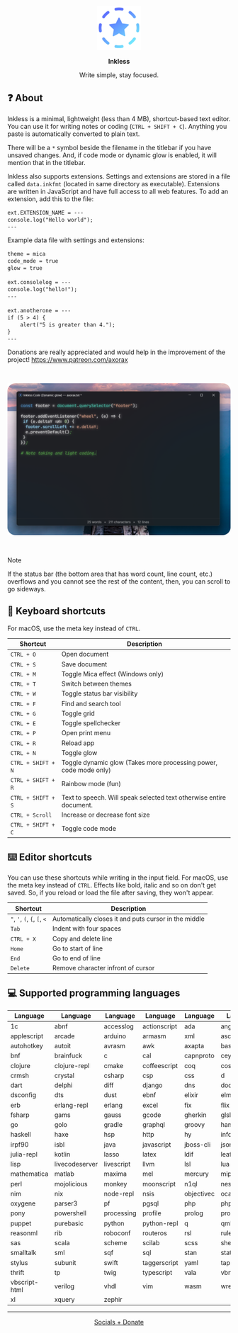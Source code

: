 <p align="center">
    <img src="./src-tauri/icons/icon.png" alt="Logo" width="100px" height="100px" />
</p>

<p align="center">
    <b>Inkless</b>
</p>

<p align="center">
    Write simple, stay focused.
</p>

## ❓ About

Inkless is a minimal, lightweight (less than 4 MB), shortcut-based text editor. You can use it for writing notes or coding (`CTRL + SHIFT + C`). Anything you paste is automatically converted to plain text.

There will be a `*` symbol beside the filename in the titlebar if you have unsaved changes. And, if code mode or dynamic glow is enabled, it will mention that in the titlebar.

Inkless also supports extensions. Settings and extensions are stored in a file called `data.inkfmt` (located in same directory as executable). Extensions are written in JavaScript and have full access to all web features. To add an extension, add this to the file:

```
ext.EXTENSION_NAME = ---
console.log("Hello world");
---
```

Example data file with settings and extensions:

```
theme = mica
code_mode = true
glow = true

ext.consolelog = ---
console.log("hello!");
---

ext.anotherone = ---
if (5 > 4) {
    alert("5 is greater than 4.");
}
---
```

Donations are really appreciated and would help in the improvement of the project! https://www.patreon.com/axorax

<br>

<p align="center">
    <img src="preview.png" alt="App Preview"/>
</p>

<br>

> [!NOTE]
> If the status bar (the bottom area that has word count, line count, etc.) overflows and you cannot see the rest of the content, then, you can scroll to go sideways.

## 🎹 Keyboard shortcuts

For macOS, use the meta key instead of `CTRL`.

| Shortcut           | Description                                                         |
| ------------------ | ------------------------------------------------------------------- |
| `CTRL + O`         | Open document                                                       |
| `CTRL + S`         | Save document                                                       |
| `CTRL + M`         | Toggle Mica effect (Windows only)                                   |
| `CTRL + T`         | Switch between themes                                               |
| `CTRL + W`         | Toggle status bar visibility                                        |
| `CTRL + F`         | Find and search tool                                                |
| `CTRL + G`         | Toggle grid                                                         |
| `CTRL + E`         | Toggle spellchecker                                                 |
| `CTRL + P`         | Open print menu                                                     |
| `CTRL + R`         | Reload app                                                          |
| `CTRL + N`         | Toggle glow                                                         |
| `CTRL + SHIFT + N` | Toggle dynamic glow (Takes more processing power, code mode only)   |
| `CTRL + SHIFT + R` | Rainbow mode (fun)                                                  |
| `CTRL + SHIFT + S` | Text to speech. Will speak selected text otherwise entire document. |
| `CTRL + Scroll`    | Increase or decrease font size                                      |
| `CTRL + SHIFT + C` | Toggle code mode                                                    |

## ⌨️ Editor shortcuts

You can use these shortcuts while writing in the input field. For macOS, use the meta key instead of `CTRL`. Effects like bold, italic and so on don't get saved. So, if you reload or load the file after saving, they won't appear.

| Shortcut                     | Description                                           |
| ---------------------------- | ----------------------------------------------------- |
| `"`, `'`, `(`, `{`, `[`, `<` | Automatically closes it and puts cursor in the middle |
| `Tab`                        | Indent with four spaces                               |
| `CTRL + X `                  | Copy and delete line                                  |
| `Home`                       | Go to start of line                                   |
| `End`                        | Go to end of line                                     |
| `Delete`                     | Remove character infront of cursor                    |

## 💻 Supported programming languages

| Language      | Language       | Language   | Language     | Language   | Language      | Language   |
| ------------- | -------------- | ---------- | ------------ | ---------- | ------------- | ---------- |
| 1c            | abnf           | accesslog  | actionscript | ada        | angelscript   | apache     |
| applescript   | arcade         | arduino    | armasm       | xml        | asciidoc      | aspectj    |
| autohotkey    | autoit         | avrasm     | awk          | axapta     | bash          | basic      |
| bnf           | brainfuck      | c          | cal          | capnproto  | ceylon        | clean      |
| clojure       | clojure-repl   | cmake      | coffeescript | coq        | cos           | cpp        |
| crmsh         | crystal        | csharp     | csp          | css        | d             | markdown   |
| dart          | delphi         | diff       | django       | dns        | dockerfile    | dos        |
| dsconfig      | dts            | dust       | ebnf         | elixir     | elm           | ruby       |
| erb           | erlang-repl    | erlang     | excel        | fix        | flix          | fortran    |
| fsharp        | gams           | gauss      | gcode        | gherkin    | glsl          | gml        |
| go            | golo           | gradle     | graphql      | groovy     | haml          | handlebars |
| haskell       | haxe           | hsp        | http         | hy         | inform7       | ini        |
| irpf90        | isbl           | java       | javascript   | jboss-cli  | json          | julia      |
| julia-repl    | kotlin         | lasso      | latex        | ldif       | leaf          | less       |
| lisp          | livecodeserver | livescript | llvm         | lsl        | lua           | makefile   |
| mathematica   | matlab         | maxima     | mel          | mercury    | mipsasm       | mizar      |
| perl          | mojolicious    | monkey     | moonscript   | n1ql       | nestedtext    | nginx      |
| nim           | nix            | node-repl  | nsis         | objectivec | ocaml         | openscad   |
| oxygene       | parser3        | pf         | pgsql        | php        | php-template  | plaintext  |
| pony          | powershell     | processing | profile      | prolog     | properties    | protobuf   |
| puppet        | purebasic      | python     | python-repl  | q          | qml           | r          |
| reasonml      | rib            | roboconf   | routeros     | rsl        | ruleslanguage | rust       |
| sas           | scala          | scheme     | scilab       | scss       | shell         | smali      |
| smalltalk     | sml            | sqf        | sql          | stan       | stata         | step21     |
| stylus        | subunit        | swift      | taggerscript | yaml       | tap           | tcl        |
| thrift        | tp             | twig       | typescript   | vala       | vbnet         | vbscript   |
| vbscript-html | verilog        | vhdl       | vim          | wasm       | wren          | x86asm     |
| xl            | xquery         | zephir     |              |            |               |            |

---

<p align="center">
    <a href="https://github.com/Axorax/socials">Socials + Donate</a>
</p>
